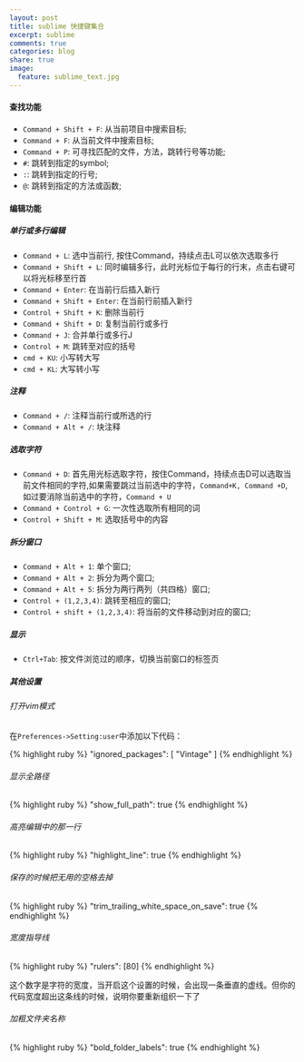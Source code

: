 ```yaml
---
layout: post
title: sublime 快捷键集合
excerpt: sublime
comments: true
categories: blog
share: true
image:
  feature: sublime_text.jpg
---
```


<!-- <figure>
    <img src="/images/sublime1.jpeg">
    <figcaption>sublime text 被称作最性感的编辑器!</figcaption>
</figure> -->

#### 查找功能

* `Command + Shift + F`: 从当前项目中搜索目标;
* `Command + F`: 从当前文件中搜索目标;
* `Command + P`: 可寻找匹配的文件，方法，跳转行号等功能;
* `#`: 跳转到指定的symbol;
* `:`: 跳转到指定的行号;
* `@`: 跳转到指定的方法或函数;


#### 编辑功能

##### 单行或多行编辑

* `Command + L`: 选中当前行, 按住Command，持续点击L可以依次选取多行
* `Command + Shift + L`: 同时编辑多行，此时光标位于每行的行末，点击右键可以将光标移至行首
* `Command + Enter`: 在当前行后插入新行
* `Command + Shift + Enter`: 在当前行前插入新行
* `Control + Shift + K`: 删除当前行
* `Command + Shift + D`: 复制当前行或多行
* `Command + J`: 合并单行或多行J
* `Control + M`: 跳转至对应的括号
* `cmd + KU`:    小写转大写
* `cmd + KL`:    大写转小写

##### 注释

* `Command + /`: 注释当前行或所选的行
* `Command + Alt + /`: 块注释

##### 选取字符

* `Command + D`: 首先用光标选取字符，按住Command，持续点击D可以选取当前文件相同的字符,如果需要跳过当前选中的字符，`Command+K, Command +D`,如过要消除当前选中的字符，`Command + U`
* `Command + Control + G`: 一次性选取所有相同的词
* `Control + Shift + M`: 选取括号中的内容


##### 拆分窗口

* `Command + Alt + 1`: 单个窗口;
* `Command + Alt + 2`: 拆分为两个窗口;
* `Command + Alt + 5`: 拆分为两行两列（共四格）窗口;
* `Control + (1,2,3,4)`: 跳转至相应的窗口;
* `Control + shift + (1,2,3,4)`: 将当前的文件移动到对应的窗口;

##### 显示

* `Ctrl+Tab`: 按文件浏览过的顺序，切换当前窗口的标签页

##### 其他设置

###### 打开vim模式

在`Preferences->Setting:user`中添加以下代码：

{% highlight ruby %}
"ignored_packages": [
  "Vintage"
]
{% endhighlight %}

###### 显示全路径

{% highlight ruby %}
"show_full_path": true
{% endhighlight %}

###### 高亮编辑中的那一行

{% highlight ruby %}
"highlight_line": true
{% endhighlight %}

###### 保存的时候把无用的空格去掉

{% highlight ruby %}
"trim_trailing_white_space_on_save": true
{% endhighlight %}

###### 宽度指导线

{% highlight ruby %}
"rulers": [80]
{% endhighlight %}

这个数字是字符的宽度，当开启这个设置的时候，会出现一条垂直的虚线。但你的代码宽度超出这条线的时候，说明你要重新组织一下了

###### 加粗文件夹名称

{% highlight ruby %}
"bold_folder_labels": true
{% endhighlight %}